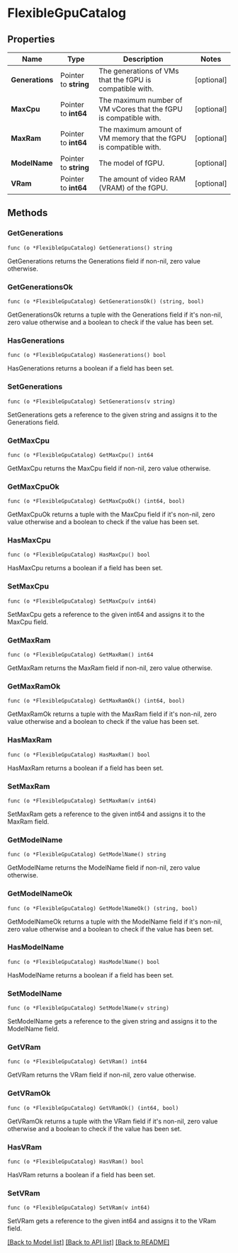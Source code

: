 # FlexibleGpuCatalog

## Properties

Name | Type | Description | Notes
------------ | ------------- | ------------- | -------------
**Generations** | Pointer to **string** | The generations of VMs that the fGPU is compatible with. | [optional] 
**MaxCpu** | Pointer to **int64** | The maximum number of VM vCores that the fGPU is compatible with. | [optional] 
**MaxRam** | Pointer to **int64** | The maximum amount of VM memory that the fGPU is compatible with. | [optional] 
**ModelName** | Pointer to **string** | The model of fGPU. | [optional] 
**VRam** | Pointer to **int64** | The amount of video RAM (VRAM) of the fGPU. | [optional] 

## Methods

### GetGenerations

`func (o *FlexibleGpuCatalog) GetGenerations() string`

GetGenerations returns the Generations field if non-nil, zero value otherwise.

### GetGenerationsOk

`func (o *FlexibleGpuCatalog) GetGenerationsOk() (string, bool)`

GetGenerationsOk returns a tuple with the Generations field if it's non-nil, zero value otherwise
and a boolean to check if the value has been set.

### HasGenerations

`func (o *FlexibleGpuCatalog) HasGenerations() bool`

HasGenerations returns a boolean if a field has been set.

### SetGenerations

`func (o *FlexibleGpuCatalog) SetGenerations(v string)`

SetGenerations gets a reference to the given string and assigns it to the Generations field.

### GetMaxCpu

`func (o *FlexibleGpuCatalog) GetMaxCpu() int64`

GetMaxCpu returns the MaxCpu field if non-nil, zero value otherwise.

### GetMaxCpuOk

`func (o *FlexibleGpuCatalog) GetMaxCpuOk() (int64, bool)`

GetMaxCpuOk returns a tuple with the MaxCpu field if it's non-nil, zero value otherwise
and a boolean to check if the value has been set.

### HasMaxCpu

`func (o *FlexibleGpuCatalog) HasMaxCpu() bool`

HasMaxCpu returns a boolean if a field has been set.

### SetMaxCpu

`func (o *FlexibleGpuCatalog) SetMaxCpu(v int64)`

SetMaxCpu gets a reference to the given int64 and assigns it to the MaxCpu field.

### GetMaxRam

`func (o *FlexibleGpuCatalog) GetMaxRam() int64`

GetMaxRam returns the MaxRam field if non-nil, zero value otherwise.

### GetMaxRamOk

`func (o *FlexibleGpuCatalog) GetMaxRamOk() (int64, bool)`

GetMaxRamOk returns a tuple with the MaxRam field if it's non-nil, zero value otherwise
and a boolean to check if the value has been set.

### HasMaxRam

`func (o *FlexibleGpuCatalog) HasMaxRam() bool`

HasMaxRam returns a boolean if a field has been set.

### SetMaxRam

`func (o *FlexibleGpuCatalog) SetMaxRam(v int64)`

SetMaxRam gets a reference to the given int64 and assigns it to the MaxRam field.

### GetModelName

`func (o *FlexibleGpuCatalog) GetModelName() string`

GetModelName returns the ModelName field if non-nil, zero value otherwise.

### GetModelNameOk

`func (o *FlexibleGpuCatalog) GetModelNameOk() (string, bool)`

GetModelNameOk returns a tuple with the ModelName field if it's non-nil, zero value otherwise
and a boolean to check if the value has been set.

### HasModelName

`func (o *FlexibleGpuCatalog) HasModelName() bool`

HasModelName returns a boolean if a field has been set.

### SetModelName

`func (o *FlexibleGpuCatalog) SetModelName(v string)`

SetModelName gets a reference to the given string and assigns it to the ModelName field.

### GetVRam

`func (o *FlexibleGpuCatalog) GetVRam() int64`

GetVRam returns the VRam field if non-nil, zero value otherwise.

### GetVRamOk

`func (o *FlexibleGpuCatalog) GetVRamOk() (int64, bool)`

GetVRamOk returns a tuple with the VRam field if it's non-nil, zero value otherwise
and a boolean to check if the value has been set.

### HasVRam

`func (o *FlexibleGpuCatalog) HasVRam() bool`

HasVRam returns a boolean if a field has been set.

### SetVRam

`func (o *FlexibleGpuCatalog) SetVRam(v int64)`

SetVRam gets a reference to the given int64 and assigns it to the VRam field.


[[Back to Model list]](../README.md#documentation-for-models) [[Back to API list]](../README.md#documentation-for-api-endpoints) [[Back to README]](../README.md)


